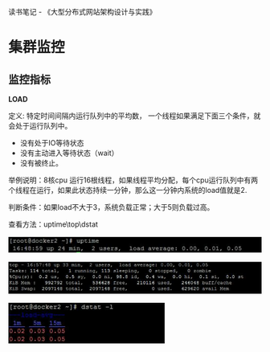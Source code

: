 读书笔记 - 《大型分布式网站架构设计与实践》

# 集群监控


## 监控指标

**LOAD**

定义:  特定时间间隔内运行队列中的平均数，       一个线程如果满足下面三个条件，就会处于运行队列中。
 * 没有处于IO等待状态
 * 没有主动进入等待状态（wait）
 * 没有被终止。

举例说明：8核cpu 运行16根线程，如果线程平均分配，每个cpu运行队列中有两个线程在运行，如果此状态持续一分钟，那么这一分钟内系统的load值就是2.
 
判断条件：如果load不大于3，系统负载正常；大于5则负载过高。
 
查看方法：uptime\top\dstat

![](/images/monitor/load-uptime.jpg)

![](/images/monitor/load-top.jpg)

![](/images/monitor/load-dstat.jpg)




 
 









